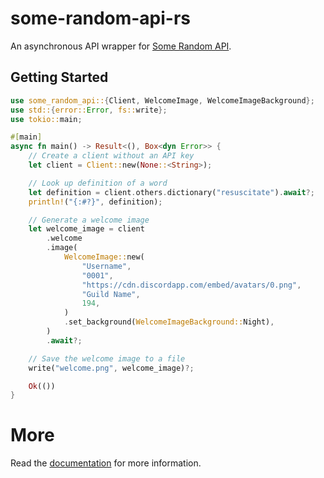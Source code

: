 # some-random-api-rs

An asynchronous API wrapper for [Some Random API](https://some-random-api.com/).

## Getting Started

```rs
use some_random_api::{Client, WelcomeImage, WelcomeImageBackground};
use std::{error::Error, fs::write};
use tokio::main;

#[main]
async fn main() -> Result<(), Box<dyn Error>> {
    // Create a client without an API key
    let client = Client::new(None::<String>);

    // Look up definition of a word
    let definition = client.others.dictionary("resuscitate").await?;
    println!("{:#?}", definition);

    // Generate a welcome image
    let welcome_image = client
        .welcome
        .image(
            WelcomeImage::new(
                "Username",
                "0001",
                "https://cdn.discordapp.com/embed/avatars/0.png",
                "Guild Name",
                194,
            )
            .set_background(WelcomeImageBackground::Night),
        )
        .await?;

    // Save the welcome image to a file
    write("welcome.png", welcome_image)?;

    Ok(())
}
```

# More

Read the [documentation](https://docs.rs/some-random-api/latest/some-random-api/) for more information.
